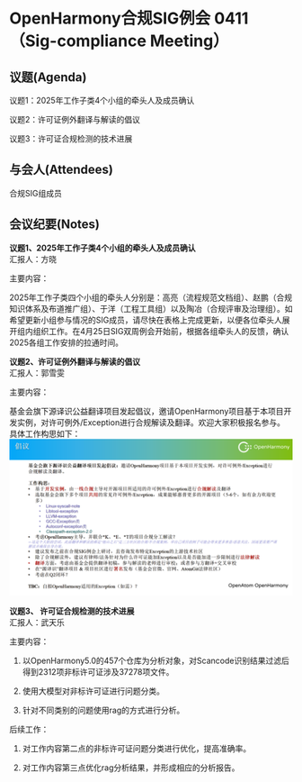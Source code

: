 # OpenHarmony合规SIG例会 0411（Sig-compliance Meeting）

## 议题(Agenda)

议题1：2025年工作子类4个小组的牵头人及成员确认

议题2：许可证例外翻译与解读的倡议

议题3：许可证合规检测的技术进展

## 与会人(Attendees)

合规SIG组成员

## 会议纪要(Notes)

**议题1、2025年工作子类4个小组的牵头人及成员确认**  
汇报人：方晓  

主要内容：

2025年工作子类四个小组的牵头人分别是：高亮（流程规范文档组）、赵鹏（合规知识体系及布道推广组）、于洋（工程工具组）以及陶冶（合规评审及治理组）。如希望更新小组参与情况的SIG成员，请尽快在表格上完成更新，以便各位牵头人展开组内组织工作。在4月25日SIG双周例会开始前，根据各组牵头人的反馈，确认2025各组工作安排的拉通时间。


**议题2、许可证例外翻译与解读的倡议**  
汇报人：郭雪雯  

主要内容：

基金会旗下源译识公益翻译项目发起倡议，邀请OpenHarmony项目基于本项目开发实例，对许可例外/Exception进行合规解读及翻译。欢迎大家积极报名参与。具体工作构思如下：
![alt text](image.png)


**议题3、 许可证合规检测的技术进展**  
汇报人：武天乐 

主要内容：

1. 以OpenHarmony5.0的457个仓库为分析对象，对Scancode识别结果过滤后得到2312项非标许可证涉及37278项文件。

2. 使用大模型对非标许可证进行问题分类。

3. 针对不同类别的问题使用rag的方式进行分析。

后续工作：

1. 对工作内容第二点的非标许可证问题分类进行优化，提高准确率。

2. 对工作内容第三点优化rag分析结果，并形成相应的分析报告。